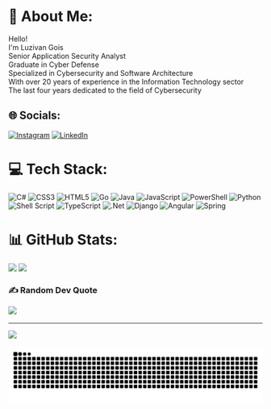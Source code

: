 # 💫 About Me:
Hello!<br>
I'm Luzivan Gois<br>
Senior Application Security Analyst<br>
Graduate in Cyber Defense<br>
Specialized in Cybersecurity and Software Architecture<br>
With over 20 years of experience in the Information Technology sector<br>
The last four years dedicated to the field of Cybersecurity<br>


## 🌐 Socials:
[![Instagram](https://img.shields.io/badge/Instagram-%23E4405F.svg?logo=Instagram&logoColor=white)](https://instagram.com/luzivangois) [![LinkedIn](https://img.shields.io/badge/LinkedIn-%230077B5.svg?logo=linkedin&logoColor=white)](https://linkedin.com/in/luzivangois) 

# 💻 Tech Stack:
![C#](https://img.shields.io/badge/c%23-%23239120.svg?style=plastic&logo=csharp&logoColor=white) ![CSS3](https://img.shields.io/badge/css3-%231572B6.svg?style=plastic&logo=css3&logoColor=white) ![HTML5](https://img.shields.io/badge/html5-%23E34F26.svg?style=plastic&logo=html5&logoColor=white) ![Go](https://img.shields.io/badge/go-%2300ADD8.svg?style=plastic&logo=go&logoColor=white) ![Java](https://img.shields.io/badge/java-%23ED8B00.svg?style=plastic&logo=openjdk&logoColor=white) ![JavaScript](https://img.shields.io/badge/javascript-%23323330.svg?style=plastic&logo=javascript&logoColor=%23F7DF1E) ![PowerShell](https://img.shields.io/badge/PowerShell-%235391FE.svg?style=plastic&logo=powershell&logoColor=white) ![Python](https://img.shields.io/badge/python-3670A0?style=plastic&logo=python&logoColor=ffdd54) ![Shell Script](https://img.shields.io/badge/shell_script-%23121011.svg?style=plastic&logo=gnu-bash&logoColor=white) ![TypeScript](https://img.shields.io/badge/typescript-%23007ACC.svg?style=plastic&logo=typescript&logoColor=white) ![.Net](https://img.shields.io/badge/.NET-5C2D91?style=plastic&logo=.net&logoColor=white) ![Django](https://img.shields.io/badge/django-%23092E20.svg?style=plastic&logo=django&logoColor=white) ![Angular](https://img.shields.io/badge/angular-%23DD0031.svg?style=plastic&logo=angular&logoColor=white) ![Spring](https://img.shields.io/badge/spring-%236DB33F.svg?style=plastic&logo=spring&logoColor=white)

# 📊 GitHub Stats:
<div>
  <img height="180em" src="https://github-readme-stats.vercel.app/api?username=luzivangois&theme=blue-green&hide_border=false&include_all_commits=true&count_private=true"/>
  <img height="180em" src="https://github-readme-stats.vercel.app/api/top-langs/?username=luzivangois&theme=blue-green&hide_border=false&include_all_commits=true&count_private=true&layout=compact"/>
</div>

### ✍️ Random Dev Quote
![](https://quotes-github-readme.vercel.app/api?type=horizontal&theme=tokyonight)

---
[![](https://visitcount.itsvg.in/api?id=luzivangois&icon=6&color=0)](https://visitcount.itsvg.in)


<picture>
  <source media="(prefers-color-scheme: dark)" srcset="https://raw.githubusercontent.com/luzivangois/luzivangois/output/github-contribution-grid-snake-dark.svg">
  <source media="(prefers-color-scheme: light)" srcset="https://raw.githubusercontent.com/luzivangois/luzivangois/output/github-contribution-grid-snake.svg">
  <img alt="github contribution grid snake animation" src="https://raw.githubusercontent.com/luzivangois/luzivangois/output/github-contribution-grid-snake.svg">
</picture>
